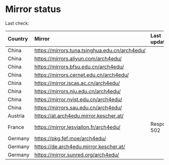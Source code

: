 <script src="./time.js"></script>
# Mirror status
Last check: <script type="text/javascript">localize(1702808295.010911);</script>

|Country|Mirror|Last update|
|:------|:-----|:----------|
|China|https://mirrors.tuna.tsinghua.edu.cn/arch4edu/|<script type="text/javascript">localize(1702795228);</script>|
|China|https://mirrors.aliyun.com/arch4edu/|<script type="text/javascript">localize(1702708486);</script>|
|China|https://mirrors.bfsu.edu.cn/arch4edu/|<script type="text/javascript">localize(1702708486);</script>|
|China|https://mirrors.cernet.edu.cn/arch4edu/|<script type="text/javascript">localize(1702708486);</script>|
|China|https://mirror.iscas.ac.cn/arch4edu/|<script type="text/javascript">localize(1702708486);</script>|
|China|https://mirrors.nju.edu.cn/arch4edu/|<script type="text/javascript">localize(1702708486);</script>|
|China|https://mirror.nyist.edu.cn/arch4edu/|<script type="text/javascript">localize(1702708486);</script>|
|China|https://mirrors.sau.edu.cn/arch4edu/|<script type="text/javascript">localize(1702795228);</script>|
|Austria|https://at.arch4edu.mirror.kescher.at/|<script type="text/javascript">localize(1702795228);</script>|
|France|https://mirror.lesviallon.fr/arch4edu/|Response 502|
|Germany|https://pkg.fef.moe/arch4edu/|<script type="text/javascript">localize(1702795228);</script>|
|Germany|https://de.arch4edu.mirror.kescher.at/|<script type="text/javascript">localize(1702795228);</script>|
|Germany|https://mirror.sunred.org/arch4edu/|<script type="text/javascript">localize(1702795228);</script>|

<script src="./tablefilter/tablefilter.js"></script>
<script src="./table.js"></script>